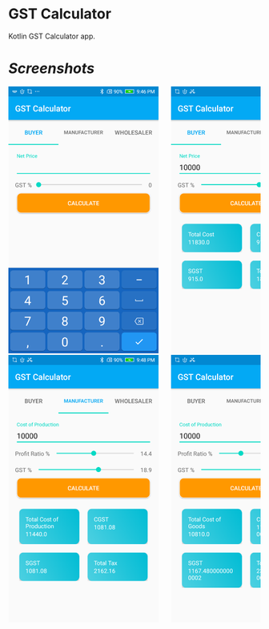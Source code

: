 # GST Calculator

Kotlin GST Calculator app.

# *Screenshots*
<pre>
<img src="screenshots/Screenshot_20210126-214623.png" width=300 />   <img src="screenshots/Screenshot_20210126-214654.png" width=300 />
<img src="screenshots/Screenshot_20210126-214837.png" width=300 />   <img src="screenshots/Screenshot_20210126-214904.png" width=300 />
</pre>

